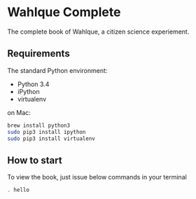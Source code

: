Wahlque Complete
=================

The complete book of Wahlque, a citizen science experiement.

Requirements
------------

The standard Python environment:

* Python 3.4
* iPython
* virtualenv

on Mac:

```bash
brew install python3
sudo pip3 install ipython
sudo pip3 install virtualenv
```

How to start
-------------

To view the book, just issue below commands in your terminal

```bash
. hello
```

